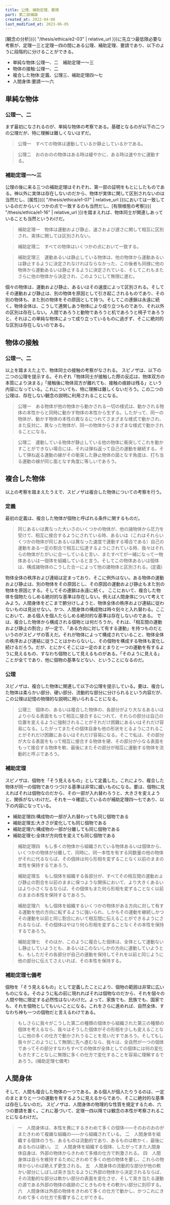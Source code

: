 ```yaml
---
title: 公理、補助定理、要請
part: 第二部補論
created_at: 2022-04-08
last_modified_at: 2023-06-05
---
```


[観念の分析]({{ "/thesis/ethica/e2-03" | relative_url }})に先立つ最低限必要な考察が、定理一三と定理一四の間にある公理、補助定理、要請であり、以下のように段階的に分けることができる。

- 単純な物体:公理一、二　補助定理一～三
- 物体の接触:公理一、二
- 複合した物体:定義、公理三、補助定理四～七
- 人間身体:要請一～六

## 単純な物体

### 公理一、二

まず最初になされるのが、単純な物体の考察である。基礎となるのが以下の二つの公理だが、特に理解は難しくないはずだ。

>公理一　すべての物体は運動しているか静止しているかである。

>公理二　おのおのの物体はある時は緩やかに、ある時は速やかに運動する。

### 補助定理一～三

公理の後に来る三つの補助定理はそれぞれ、第一部の証明をもとにしたものである。神以外に実体は存在しないのだから、物体が実体に関して区別されないのは当然だし、[属性]({{ "/thesis/ethica/e1-07" | relative_url }})においては一致しているのだからいくつかの点で一致するのも当然だし、[有限様態の考察]({{ "/thesis/ethica/e1-16" | relative_url }})を踏まえれば、物体同士が関連しあっていることも当然というわけだ。

>補助定理一　物体は運動および静止、速さおよび遅さに関して相互に区別され、実体に関しては区別されない。

>補助定理二　すべての物体はいくつかの点において一致する。

>補助定理三　運動あるいは静止している物体は、他の物体から運動あるいは静止するように決定されなければならなかった、この後者も同様に他の物体から運動あるいは静止するように決定されている、そしてこれもまたさらに他の物体から決定され、このようにして無限に進む。

個々の物体は、運動および静止、あるいはその速度によって区別される。そしてその運動および静止は、別の物体を原因として引き起こされるものであり、その別の物体も、また別の物体をその原因として持つ。そしてこの連鎖は永遠に続く。物体全体は、こうして連関しあう物体により成り立つものであり、それ以外の区別は存在しない。人間であろうと動物であろうと机であろうと椅子であろうと、それはこの単純な物体によって成り立っているものに過ぎず、そこに絶対的な区別は存在しないのである。

## 物体の接触

### 公理一、二

以上を踏まえた上で、物体同士の接触の考察がなされる。
スピノザは、以下の二つの公理を提示する。それぞれ「物体同士が接触した際の反応は、物体双方の本質により決まる」「接触後に物体双方が離れても、接触の痕跡は残る」という内容になっている。これについても、特に理解は難しくないだろう。この二つの公理は、存在しない観念の説明に利用されることになる。

>公理一　ある物体が他の物体から動かされる一切の様式は、動かされる物体の本性からと同時に動かす物体の本性から生ずる。したがって、同一の物体が、動かす物体の本性の異なるにつれてさまざまな様式で動かされ、また反対に、異なった物体が、同一の物体からさまざまな様式で動かされることになる。

>公理二　運動している物体が静止している他の物体に衝突してこれを動かすことができない場合には、それは弾ね返って自己の運動を継続する。そして弾ね返る運動の線がその衝突した静止物体の面となす角度は、打ち当る運動の線が同じ面となす角度に等しいであろう。

## 複合した物体

以上の考察を踏まえたうえで、スピノザは複合した物体についての考察を行う。

### 定義

最初の定義は、複合した物体が個物と呼ばれる条件に関するものだ。

>同じあるいは異なった大いさのいくつかの物体が、他の諸物体から圧力を受けて、相互に接合するようにされている時、あるいは（これはそれらいくつかの物体が同じあるいは異なった速度で運動する場合である）自己の運動をある一定の割合で相互に伝達するようにされている時、我々はそれらの物体がたがいに合一していると言い、またすべてが一緒になって一物体あるいは一個体を組織していると言う。そしてこの物体あるいは個体は、構成諸物体のこうした合一によって他の諸物体と区別される。(定義)

物体全体の秩序および連結は定まっており、そこに例外はない。ある物体の運動および静止は、別の物体をその原因とし、その原因の運動および静止もまた別の物体を原因とする。そしてその連鎖は永遠に続く。
ここにおいて、複合した物体を個物たらしめる絶対的な基準は存在しない。例えば人間身体について考えてみよう。人間身体をどこまで腑分けしようと、物体全体の秩序および連結に従わないものは見出せない。かつ、人間身体の構成物は時々刻々と入れ替わる。ここにおいて、ある個人を個人たらしめる絶対的な基準は存在しないのである。
では、複合した物体から構成される個物とは何だろうか。それは、「相互間の運動および静止の割合」が一定で、「ある方向に対して有する運動」を持つものだというのがスピノザの答えだ。それが物体によって構成されていること、物体全体の秩序および連結に従うことはかわらないし、その個物を構成する物体も変化し続けるだろう。だが、とにかくそこには一定のまとまりと一つの運動を有するように見えるもの、すなわち個物として見えるものがある。「そのように見える」ことが全てであり、他に個物の基準などない、ということになるのだ。

### 公理

スピノザは、複合した物体に関連して以下の公理を提示している。要は、複合した物体は柔らかい部分、硬い部分、流動的な部分に分けられるという内容だが、この公理は記憶の物理的な説明に用いられることになる。

>公理三　個体の、あるいは複合した物体の、各部分がより大なるあるいはより小なる表面をもって相互に接合するにつれて、それらの部分は自己の位置を変えるように強制されることがそれだけ困難にあるいはそれだけ容易になる。したがってまたその個体自身も他の形状をとるようにされることがそれだけ困難にあるいはそれだけ容易になる。そこで私は、その部分が大なる表面をもって相互に接合する物体を硬、その部分が小なる表面をもって接合する物体を軟、最後にまたその部分が相互に運動する物体を流動的と呼ぶであろう。

### 補助定理

スピノザは、個物を「そう見えるもの」として定義した。これにより、複合した物体が同一の個物でありつづける基準は非常に緩いものになる。要は、個物に見えればそれは個物なのだから、その一部が入れ替わろうと、大きさを変えようと、関係がないわけだ。それを一々確認しているのが補助定理四～七であり、以下の内容になっている。

- 補助定理四:構成物の一部が入れ替わっても同じ個物である
- 補助定理五:大きさが変化しても同じ個物である
- 補助定理六:構成物の一部が分離しても同じ個物である
- 補助定理七:全体が方向性を変えても同じ個物である

>補助定理四　もし多くの物体から組織されている物体あるいは個体から、いくつかの物体が分離して、同時に、同一本性を有する同数量の他の物体がそれに代るならば、その個体は何ら形相を変ずることなく以前のままの本性を保持するであろう。

>補助定理五　もし個体を組織する各部分が、すべてその相互間の運動および静止の割合を以前のままに保つような関係において、より大きくあるいはより小さくなるならば、その個体もまた何ら形相を変ずることなく以前のままの本性を保持するであろう。

>補助定理六　もし個体を組織するいくつかの物体がある方向に対して有する運動を他の方向に転ずるように強いられ、しかもその運動を継続しかつその運動を以前と同じ割合において相互間に伝えることができるようにされるならば、その個体はやはり何ら形相を変ずることなくその本性を保持するであろう。

>補助定理七　そのほか、このように複合した個体は、全体として運動ないし静止していようとも、あるいはこのないしかの方向に運動していようとも、もしただその各部分が自己の運動を保持してそれを以前と同じように他の部分に伝えてさえいれば、その本性を保持する。

### 補助定理七備考

個物を「そう見えるもの」として定義したことにより、個物の範囲は非常に広いものになる。そのように私の前に現れればそれは個物なのだから、それを個々の人間や物に限定する必然性はないわけだ。よって、家族でも、民族でも、国家でも、それを個物としてもいいことになる。これをさらに進めれば、自然全体、すなわち神も一つの個物だと言えるわけである。

>もしさらに我々がこうした第二の種類の個体から組織された第三の種類の個体を考えるなら、我々はそうした個体がその形相を少しも変えることなしに他の多くの仕方で動かされうることを見いだすであろう。そしてもし我々がこのようにして無限に先へ進むなら、我々は、全自然が一つの個体であってその部分すなわちすべての物体が全体としての個体には何の変化もきたすことなしに無限に多くの仕方で変化することを容易に理解するであろう。(補助定理七備考)

## 人間身体

そして、人間も複合した物体の一つである。ある個人が個人たりうるのは、一定のまとまりと一つの運動を有するように見えるからであり、そこに絶対的な基準は存在しないのだ。
スピノザは、人間身体の物理的な性質を規定するため、六つの要請を置く。これに基づいて、定理一四以降では観念の本性が考察されることになるわけだ。

>一　人間身体は、本性を異にするきわめて多くの個体――そのおのおのがまたきわめて複雑な組織の――から組織されている。
>二　人間身体を組織する個体のうち、あるものは流動的であり、あるものは軟かく、最後にあるものは硬い。
>三　人間身体を組織する個体、したがってまた人間身体自身は、外部の物体からきわめて多様の仕方で刺激される。
>四　人間身体は自らを維持するためにきわめて多くの他の物体を要し、これらの物体からいわば絶えず更生される。
>五　人間身体の流動的な部分が他の軟かい部分にしばしば突き当たるように外部の物体から決定されるならば、その流動的な部分は軟かい部分の表面を変化させ、そして突き当たる運動の源である外部の物体の痕跡のごときものをその軟かい部分に刻印する。
>六　人間身体は外部の物体をきわめて多くの仕方で動かし、かつこれにきわめて多くの仕方で影響することができる。

